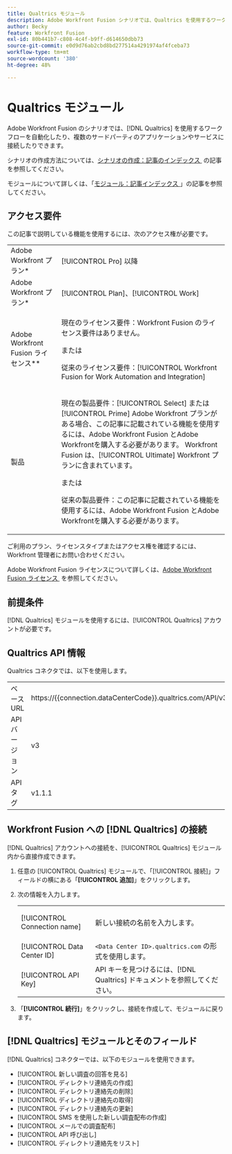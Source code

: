 ```yaml
---
title: Qualtrics モジュール
description: Adobe Workfront Fusion シナリオでは、Qualtrics を使用するワークフローを自動化したり、複数のサードパーティのアプリケーションやサービスに接続したりできます。
author: Becky
feature: Workfront Fusion
exl-id: 80b441b7-c808-4c4f-b9ff-d614650dbb73
source-git-commit: e0d9d76ab2cbd8bd277514a4291974af4fceba73
workflow-type: tm+mt
source-wordcount: '380'
ht-degree: 48%

---
```


# Qualtrics モジュール

Adobe Workfront Fusion のシナリオでは、[!DNL Qualtrics] を使用するワークフローを自動化したり、複数のサードパーティのアプリケーションやサービスに接続したりできます。

シナリオの作成方法については、[&#x200B; シナリオの作成：記事のインデックス &#x200B;](/help/workfront-fusion/create-scenarios/create-scenarios-toc.md) の記事を参照してください。

モジュールについて詳しくは、「[&#x200B; モジュール：記事インデックス &#x200B;](/help/workfront-fusion/references/modules/modules-toc.md)」の記事を参照してください。

## アクセス要件

この記事で説明している機能を使用するには、次のアクセス権が必要です。

<table style="table-layout:auto"> 
 <col> 
 <col> 
 <tbody> 
  <tr> 
   <td role="rowheader">Adobe Workfront プラン*</td>
  <td> <p>[!UICONTROL Pro] 以降</p> </td>
  </tr> 
  <tr data-mc-conditions=""> 
   <td role="rowheader">Adobe Workfront プラン*</td>
   <td> <p>[!UICONTROL Plan]、[!UICONTROL Work]</p> </td> 
  </tr> 
  <tr> 
   <td role="rowheader">Adobe Workfront Fusion ライセンス**</td> 
   <td>
   <p>現在のライセンス要件：Workfront Fusion のライセンス要件はありません。</p>
   <p>または</p>
   <p>従来のライセンス要件：[!UICONTROL Workfront Fusion for Work Automation and Integration] </p>
   </td> 
  </tr> 
  <tr> 
   <td role="rowheader">製品</td> 
   <td>
   <p>現在の製品要件：[!UICONTROL Select] または [!UICONTROL Prime] Adobe Workfront プランがある場合、この記事に記載されている機能を使用するには、Adobe Workfront Fusion とAdobe Workfrontを購入する必要があります。 Workfront Fusion は、[!UICONTROL Ultimate] Workfront プランに含まれています。</p>
   <p>または</p>
   <p>従来の製品要件：この記事に記載されている機能を使用するには、Adobe Workfront Fusion とAdobe Workfrontを購入する必要があります。</p>
   </td> 
  </tr> 
 </tbody> 
</table>

ご利用のプラン、ライセンスタイプまたはアクセス権を確認するには、Workfront 管理者にお問い合わせください。

Adobe Workfront Fusion ライセンスについて詳しくは、[Adobe Workfront Fusion ライセンス &#x200B;](/help/workfront-fusion/set-up-and-manage-workfront-fusion/licensing-operations-overview/license-automation-vs-integration.md) を参照してください。

## 前提条件

[!DNL Qualtrics] モジュールを使用するには、[!UICONTROL Qualtrics] アカウントが必要です。

## Qualtrics API 情報

Qualtrics コネクタでは、以下を使用します。

<table style="table-layout:auto"> 
 <col> 
 <col> 
 <tbody> 
  <tr> 
   <td role="rowheader">ベース URL</td> 
   <td> https://{{connection.dataCenterCode}}.qualtrics.com/API/v3 </td> 
  </tr> 
  <tr> 
   <td role="rowheader">API バージョン</td> 
   <td> v3 </td> 
  </tr> 
  <tr> 
   <td role="rowheader">API タグ</td> 
   <td>v1.1.1</td> 
  </tr>
 </tbody> 
 </table>

## Workfront Fusion への [!DNL Qualtrics] の接続

[!DNL Qualtrics] アカウントへの接続を、[!UICONTROL Qualtrics] モジュール内から直接作成できます。

1. 任意の [!UICONTROL Qualtrics] モジュールで、「[!UICONTROL 接続]」フィールドの横にある「**[!UICONTROL 追加]**」をクリックします。
1. 次の情報を入力します。

   <table style="table-layout:auto"> 
    <col> 
    <col> 
    <tbody> 
     <tr> 
      <td role="rowheader"> <p>[!UICONTROL Connection name]</p> </td> 
      <td> <p>新しい接続の名前を入力します。</p> </td> 
     </tr> 
     <tr> 
      <td role="rowheader">[!UICONTROL Data Center ID] </td> 
      <td><code>&lt;Data Center ID>.qualtrics.com</code> の形式を使用します。</td> 
     </tr> 
     <tr> 
      <td role="rowheader">[!UICONTROL API Key]</td> 
      <td>API キーを見つけるには、[!DNL Qualtrics] ドキュメントを参照してください。</td> 
     </tr> 
    </tbody> 
   </table>

1. 「**[!UICONTROL 続行]**」をクリックし、接続を作成して、モジュールに戻ります。

## [!DNL Qualtrics] モジュールとそのフィールド

[!DNL Qualtrics] コネクターでは、以下のモジュールを使用できます。

* [!UICONTROL 新しい調査の回答を見る]
* [!UICONTROL ディレクトリ連絡先の作成]
* [!UICONTROL ディレクトリ連絡先の削除]
* [!UICONTROL ディレクトリ連絡先の取得]
* [!UICONTROL ディレクトリ連絡先の更新]
* [!UICONTROL SMS を使用した新しい調査配布の作成]
* [!UICONTROL メールでの調査配布]
* [!UICONTROL API 呼び出し]
* [!UICONTROL ディレクトリ連絡先をリスト]
